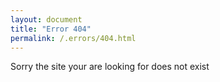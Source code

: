 ```yaml
---
layout: document
title: "Error 404"
permalink: /.errors/404.html
---
```


<div class="error-message">Sorry the site your are looking for does not exist</div>


